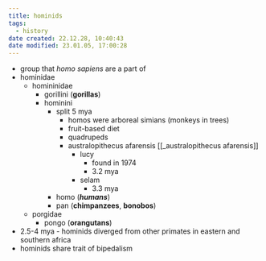```yaml
---
title: hominids
tags:
  - history
date created: 22.12.28, 10:40:43
date modified: 23.01.05, 17:00:28
---
```

- group that *homo sapiens* are a part of
- hominidae
	- homininidae
		- gorillini (**gorillas**)
		- hominini
			- split 5 mya
				- homos were arboreal simians (monkeys in trees)
				- fruit-based diet
				- quadrupeds
				- australopithecus afarensis [[_australopithecus afarensis]]
					- lucy
						- found in 1974
						- 3.2 mya
					- selam
						- 3.3 mya
			- homo (***humans***)
			- pan (**chimpanzees**, **bonobos**)
	- porgidae
		- pongo (**orangutans**)
- 2.5-4 mya - hominids diverged from other primates in eastern and southern africa
- hominids share trait of bipedalism
